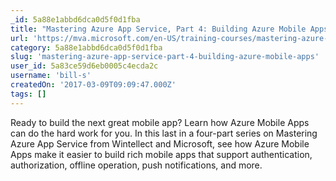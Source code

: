 ```yaml
---
_id: 5a88e1abbd6dca0d5f0d1fba
title: "Mastering Azure App Service, Part 4: Building Azure Mobile Apps"
url: 'https://mva.microsoft.com/en-US/training-courses/mastering-azure-app-service-part-4-building-azure-mobile-apps-16836'
category: 5a88e1abbd6dca0d5f0d1fba
slug: 'mastering-azure-app-service-part-4-building-azure-mobile-apps'
user_id: 5a83ce59d6eb0005c4ecda2c
username: 'bill-s'
createdOn: '2017-03-09T09:09:47.000Z'
tags: []
---
```


Ready to build the next great mobile app? Learn how Azure Mobile Apps can do the hard work for you. In this last in a four-part series on Mastering Azure App Service from Wintellect and Microsoft, see how Azure Mobile Apps make it easier to build rich mobile apps that support authentication, authorization, offline operation, push notifications, and more.
